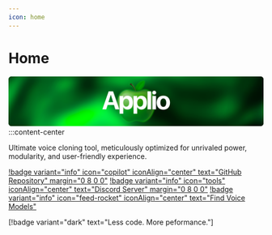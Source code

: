 ```yaml
---
icon: home
---
```


# Home

![](assets/applio.png)
:::content-center

Ultimate voice cloning tool, meticulously optimized for unrivaled power, modularity, and user-friendly experience.

[!badge variant="info" icon="copilot" iconAlign="center" text="GitHub Repository" margin="0 8 0 0"](https://github.com/IAHispano/Applio)
[!badge variant="info" icon="tools" iconAlign="center" text="Discord Server" margin="0 8 0 0"](https://discord.com/invite/iahispano)
[!badge variant="info" icon="feed-rocket" iconAlign="center" text="Find Voice Models"](/voice-models)

[!badge variant="dark" text="Less code. More peformance."]
